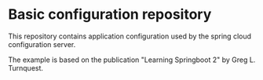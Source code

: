 # Basic configuration repository  

This repository contains application configuration used by the spring cloud configuration server.  

The example is based on the publication "Learning Springboot 2" by Greg L. Turnquest.
